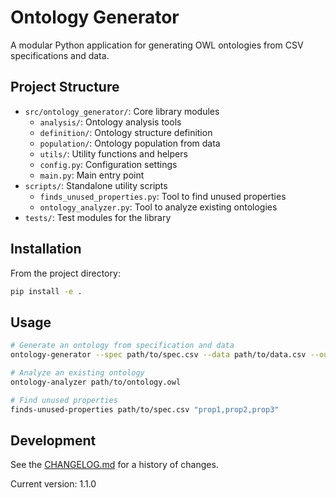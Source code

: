 # Ontology Generator

A modular Python application for generating OWL ontologies from CSV specifications and data.

## Project Structure

- `src/ontology_generator/`: Core library modules
  - `analysis/`: Ontology analysis tools
  - `definition/`: Ontology structure definition
  - `population/`: Ontology population from data
  - `utils/`: Utility functions and helpers
  - `config.py`: Configuration settings
  - `main.py`: Main entry point
- `scripts/`: Standalone utility scripts
  - `finds_unused_properties.py`: Tool to find unused properties
  - `ontology_analyzer.py`: Tool to analyze existing ontologies
- `tests/`: Test modules for the library

## Installation

From the project directory:

```bash
pip install -e .
```

## Usage

```bash
# Generate an ontology from specification and data
ontology-generator --spec path/to/spec.csv --data path/to/data.csv --output path/to/output.owl

# Analyze an existing ontology
ontology-analyzer path/to/ontology.owl

# Find unused properties
finds-unused-properties path/to/spec.csv "prop1,prop2,prop3"
```

## Development

See the [CHANGELOG.md](CHANGELOG.md) for a history of changes.

Current version: 1.1.0 